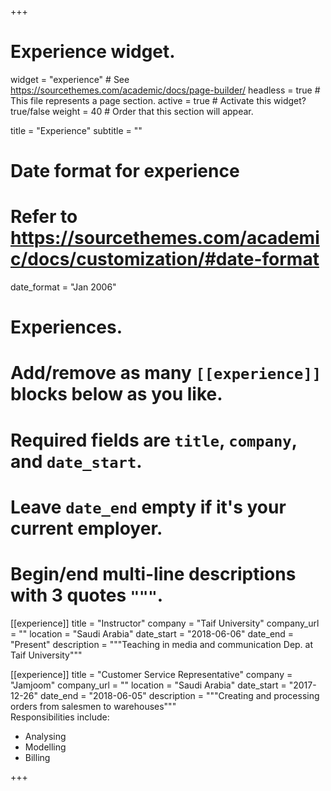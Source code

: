 +++
# Experience widget.
widget = "experience"  # See https://sourcethemes.com/academic/docs/page-builder/
headless = true  # This file represents a page section.
active = true  # Activate this widget? true/false
weight = 40  # Order that this section will appear.

title = "Experience"
subtitle = ""

# Date format for experience
#   Refer to https://sourcethemes.com/academic/docs/customization/#date-format
date_format = "Jan 2006"

# Experiences.
#   Add/remove as many `[[experience]]` blocks below as you like.
#   Required fields are `title`, `company`, and `date_start`.
#   Leave `date_end` empty if it's your current employer.
#   Begin/end multi-line descriptions with 3 quotes `"""`.
[[experience]]
title = "Instructor"
company = "Taif University"
company_url = ""
location = "Saudi Arabia"
date_start = "2018-06-06"
date_end = "Present"
description = """Teaching in media and communication Dep. at Taif University"""

[[experience]]
title = "Customer Service Representative"
company = "Jamjoom"
company_url = ""
location = "Saudi Arabia"
date_start = "2017-12-26"
date_end = "2018-06-05"
description = """Creating and processing orders from salesmen to warehouses"""  
Responsibilities include:

* Analysing
* Modelling
* Billing

+++
